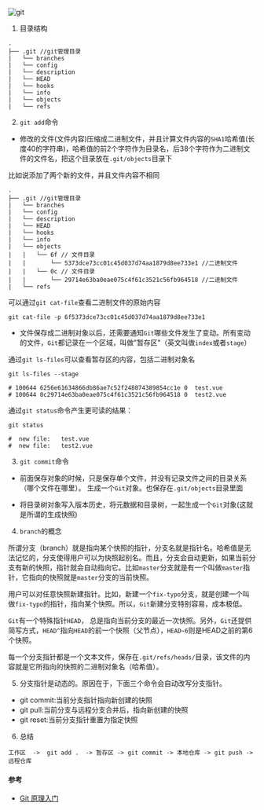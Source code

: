 ![git](https://mp1.oss-cn-beijing.aliyuncs.com/blog/385704-20150915155600929-543996061.jpg)

1. 目录结构

```
.
├── .git //git管理目录
|   └── branches
|   └── config
|   └── description
|   └── HEAD
|   └── hooks
|   └── info
|   └── objects
|   └── refs

```

2. `git add`命令

- 修改的文件(文件内容)压缩成二进制文件，并且计算文件内容的`SHA1`哈希值(长度40的字符串)，哈希值的前2个字符作为目录名，后38个字符作为二进制文件的文件名，把这个目录放在`.git/objects`目录下

比如说添加了两个新的文件，并且文件内容不相同

```
.
├── .git //git管理目录
|   └── branches
|   └── config
|   └── description
|   └── HEAD
|   └── hooks
|   └── info
|   └── objects
|   |   └── 6f // 文件目录
|   |       └── 5373dce73cc01c45d037d74aa1879d8ee733e1 //二进制文件
|   |   └── 0c // 文件目录
|   |       └── 29714e63ba0eae075c4f61c3521c56fb964518 //二进制文件
|   └── refs
```

可以通过`git cat-file`查看二进制文件的原始内容

```shell
git cat-file -p 6f5373dce73cc01c45d037d74aa1879d8ee733e1
```

- 文件保存成二进制对象以后，还需要通知`Git`哪些文件发生了变动。所有变动的文件，`Git`都记录在一个区域，叫做"暂存区"（英文叫做`index`或者`stage`）

通过`git ls-files`可以查看暂存区的内容，包括二进制对象名

```shell
git ls-files --stage

# 100644 6256e61634866db86ae7c52f248074389854cc1e 0  test.vue
# 100644 0c29714e63ba0eae075c4f61c3521c56fb964518 0  test2.vue
```

通过`git status`命令产生更可读的结果：

```shell
git status

#  new file:   test.vue
#  new file:   test2.vue
```

3. `git commit`命令

- 前面保存对象的时候，只是保存单个文件，并没有记录文件之间的目录关系（哪个文件在哪里）。 生成一个`Git`对象。也保存在`.git/objects`目录里面

- 将目录树对象写入版本历史，将元数据和目录树，一起生成一个`Git`对象(这就是所谓的生成快照)

4. `branch`的概念

所谓分支（branch）就是指向某个快照的指针，分支名就是指针名。哈希值是无法记忆的，分支使得用户可以为快照起别名。而且，分支会自动更新，如果当前分支有新的快照，指针就会自动指向它。比如`master`分支就是有一个叫做`master`指针，它指向的快照就是`master`分支的当前快照。

用户可以对任意快照新建指针。比如，新建一个`fix-typo`分支，就是创建一个叫做`fix-typo`的指针，指向某个快照。所以，`Git`新建分支特别容易，成本极低。

`Git`有一个特殊指针`HEAD`， 总是指向当前分支的最近一次快照。另外，`Git`还提供简写方式，`HEAD^`指向`HEAD`的前一个快照（父节点），`HEAD~6`则是HEAD之前的第6个快照。

每一个分支指针都是一个文本文件，保存在`.git/refs/heads/`目录，该文件的内容就是它所指向的快照的二进制对象名（哈希值）。

5. 分支指针是动态的。原因在于，下面三个命令会自动改写分支指针。

- git commit:当前分支指针指向新创建的快照
- git pull:当前分支与远程分支合并后，指向新创建的快照
- git reset:当前分支指针重置为指定快照

6. 总结

```shell
工作区  ->  git add .  -> 暂存区 -> git commit -> 本地仓库 -> git push -> 远程仓库
```

#### 参考

- [Git 原理入门](http://www.ruanyifeng.com/blog/2018/10/git-internals.html)